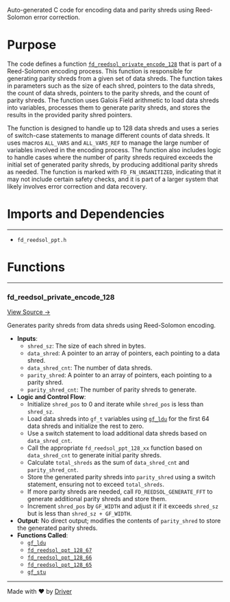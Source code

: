 <!--------------------------------------------------------------------------------->
<!-- IMPORTANT: This file is auto-generated by Driver (https://driver.ai). -------->
<!-- Manual edits may be overwritten on future commits. --------------------------->
<!--------------------------------------------------------------------------------->

Auto-generated C code for encoding data and parity shreds using Reed-Solomon error correction.

# Purpose
The code defines a function [`fd_reedsol_private_encode_128`](<#fd_reedsol_private_encode_128>) that is part of a Reed-Solomon encoding process. This function is responsible for generating parity shreds from a given set of data shreds. The function takes in parameters such as the size of each shred, pointers to the data shreds, the count of data shreds, pointers to the parity shreds, and the count of parity shreds. The function uses Galois Field arithmetic to load data shreds into variables, processes them to generate parity shreds, and stores the results in the provided parity shred pointers.

The function is designed to handle up to 128 data shreds and uses a series of switch-case statements to manage different counts of data shreds. It uses macros `ALL_VARS` and `ALL_VARS_REF` to manage the large number of variables involved in the encoding process. The function also includes logic to handle cases where the number of parity shreds required exceeds the initial set of generated parity shreds, by producing additional parity shreds as needed. The function is marked with `FD_FN_UNSANITIZED`, indicating that it may not include certain safety checks, and it is part of a larger system that likely involves error correction and data recovery.
# Imports and Dependencies

---
- `fd_reedsol_ppt.h`


# Functions

---
### fd\_reedsol\_private\_encode\_128<!-- {{#callable:fd_reedsol_private_encode_128}} -->
[View Source →](<../../../../../src/ballet/reedsol/fd_reedsol_encode_128.c#L4>)

Generates parity shreds from data shreds using Reed-Solomon encoding.
- **Inputs**:
    - `shred_sz`: The size of each shred in bytes.
    - `data_shred`: A pointer to an array of pointers, each pointing to a data shred.
    - `data_shred_cnt`: The number of data shreds.
    - `parity_shred`: A pointer to an array of pointers, each pointing to a parity shred.
    - `parity_shred_cnt`: The number of parity shreds to generate.
- **Logic and Control Flow**:
    - Initialize `shred_pos` to 0 and iterate while `shred_pos` is less than `shred_sz`.
    - Load data shreds into `gf_t` variables using [`gf_ldu`](<fd_reedsol_arith_none.h.md#gf_ldu>) for the first 64 data shreds and initialize the rest to zero.
    - Use a switch statement to load additional data shreds based on `data_shred_cnt`.
    - Call the appropriate `fd_reedsol_ppt_128_xx` function based on `data_shred_cnt` to generate initial parity shreds.
    - Calculate `total_shreds` as the sum of `data_shred_cnt` and `parity_shred_cnt`.
    - Store the generated parity shreds into `parity_shred` using a switch statement, ensuring not to exceed `total_shreds`.
    - If more parity shreds are needed, call `FD_REEDSOL_GENERATE_FFT` to generate additional parity shreds and store them.
    - Increment `shred_pos` by `GF_WIDTH` and adjust it if it exceeds `shred_sz` but is less than `shred_sz + GF_WIDTH`.
- **Output**: No direct output; modifies the contents of `parity_shred` to store the generated parity shreds.
- **Functions Called**:
    - [`gf_ldu`](<fd_reedsol_arith_none.h.md#gf_ldu>)
    - [`fd_reedsol_ppt_128_67`](<wrapped_impl/fd_reedsol_ppt_impl_65.c.md#fd_reedsol_ppt_128_67>)
    - [`fd_reedsol_ppt_128_66`](<wrapped_impl/fd_reedsol_ppt_impl_65.c.md#fd_reedsol_ppt_128_66>)
    - [`fd_reedsol_ppt_128_65`](<wrapped_impl/fd_reedsol_ppt_impl_65.c.md#fd_reedsol_ppt_128_65>)
    - [`gf_stu`](<fd_reedsol_arith_none.h.md#gf_stu>)



---
Made with ❤️ by [Driver](https://www.driver.ai/)